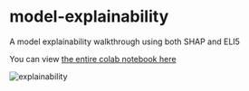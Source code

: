# model-explainability
A model explainability walkthrough using both SHAP and ELI5


You can view [the entire colab notebook here](https://github.com/noahgift/model-explainability/blob/main/model_explainability.ipynb)

![explainability](https://user-images.githubusercontent.com/58792/122984600-30493e80-d36b-11eb-8e1c-dedcdbf90e40.png)



